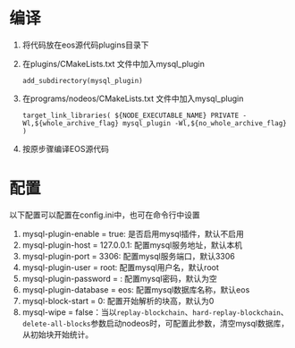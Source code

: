 # 编译
1. 将代码放在eos源代码plugins目录下
2. 在plugins/CMakeLists.txt 文件中加入mysql_plugin

    `add_subdirectory(mysql_plugin)`
3. 在programs/nodeos/CMakeLists.txt 文件中加入mysql_plugin

    `target_link_libraries( ${NODE_EXECUTABLE_NAME} PRIVATE -Wl,${whole_archive_flag} mysql_plugin -Wl,${no_whole_archive_flag} )`
4. 按原步骤编译EOS源代码

# 配置
以下配置可以配置在config.ini中，也可在命令行中设置
1. mysql-plugin-enable = true: 是否启用mysql插件，默认不启用
2. mysql-plugin-host = 127.0.0.1: 配置mysql服务地址，默认本机
3. mysql-plugin-port = 3306: 配置mysql服务端口，默认3306
4. mysql-plugin-user = root: 配置mysql用户名，默认root
5. mysql-plugin-password = : 配置mysql密码，默认为空
6. mysql-plugin-database = eos: 配置mysql数据库名称，默认eos
7. mysql-block-start = 0: 配置开始解析的块高，默认为0 
8. mysql-wipe = false：当以`replay-blockchain`、`hard-replay-blockchain`、`delete-all-blocks`参数启动nodeos时，可配置此参数，清空mysql数据库，从初始块开始统计。


